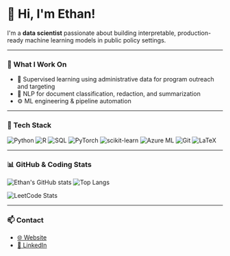 # 👋 Hi, I'm Ethan!

I'm a **data scientist** passionate about building interpretable, production-ready machine learning models in public policy settings.  

---

### 🧠 What I Work On
- 🧮 Supervised learning using administrative data for program outreach and targeting
- 💬 NLP for document classification, redaction, and summarization  
- ⚙️ ML engineering & pipeline automation

---

### 🧰 Tech Stack
![Python](https://img.shields.io/badge/Python-3776AB?logo=python&logoColor=white)
![R](https://img.shields.io/badge/R-276DC3?logo=r&logoColor=white)
![SQL](https://img.shields.io/badge/SQL-CC2927?logo=databricks&logoColor=white)
![PyTorch](https://img.shields.io/badge/PyTorch-EE4C2C?logo=pytorch&logoColor=white)
![scikit-learn](https://img.shields.io/badge/scikit--learn-F7931E?logo=scikit-learn&logoColor=white)
![Azure ML](https://img.shields.io/badge/Azure-0078D4?logo=azuredevops&logoColor=white)
![Git](https://img.shields.io/badge/Git-F05032?logo=git&logoColor=white)
![LaTeX](https://img.shields.io/badge/LaTeX-008080?logo=latex&logoColor=white)

---

### 📊 GitHub & Coding Stats
![Ethan's GitHub stats](https://github-readme-stats-rho-rosy-18.vercel.app/api?username=ekgoode&show_icons=true&include_all_commits=true&role=OWNER,ORGANIZATION_MEMBER,COLLABORATOR&theme=dark)
![Top Langs](https://github-readme-stats-rho-rosy-18.vercel.app/api/top-langs/?username=ekgoode&layout=compact&theme=dark)

![LeetCode Stats](https://leetcard.jacoblin.cool/ekgoode?theme=dark&font=Fenix&ext=heatmap)

---

### 📫 Contact
- [🌐 Website](https://www.ethangoode.com)
- [💼 LinkedIn](https://www.linkedin.com/in/ethan-goode-a549971a8)

